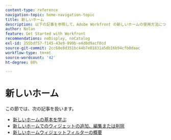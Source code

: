 ```yaml
---
content-type: reference
navigation-topic: home-navigation-topic
title: 新しいホーム
description: 以下の記事を参照して、Adobe Workfront の新しいホームの使用方法について学んでください。
author: Nolan
feature: Get Started with Workfront
recommendations: noDisplay, noCatalog
exl-id: 255bdf57-f145-43e9-999b-e4d0d9acf0cd
source-git-commit: 2cc68e8d351bc44b7e01831a5db16b94cfb0daac
workflow-type: tm+mt
source-wordcount: '42'
ht-degree: 88%

---
```


# 新しいホーム

この節では、次の記事を扱います。

* [新しいホームの基本を学ぶ](/help/quicksilver/workfront-basics/using-home/new-home/get-started-with-new-home.md)
* [新しいホームでのウィジェットの追加、編集または削除](/help/quicksilver/workfront-basics/using-home/new-home/add-edit-remove-widgets-in-new-home.md)
* [新しいホームウィジェットフィルターの概要](/help/quicksilver/workfront-basics/using-home/new-home/widget-filter-overview-new-home.md)
